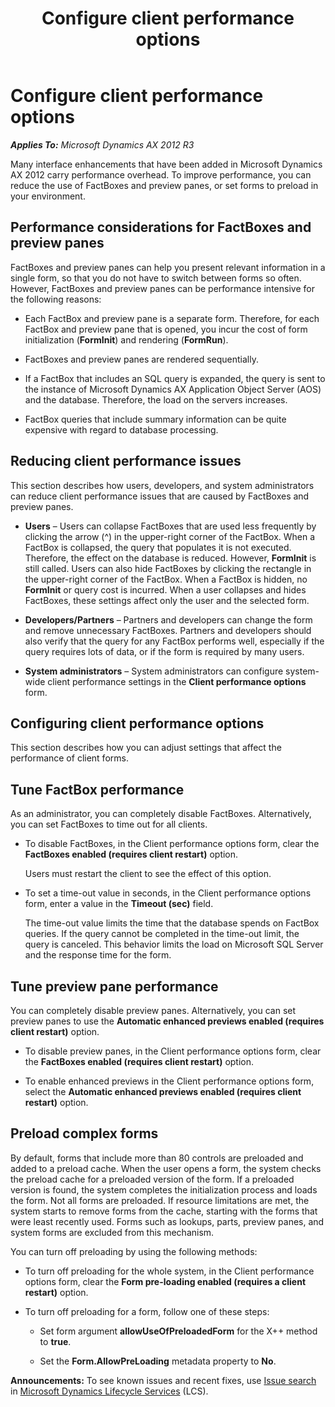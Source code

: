 ﻿---
title: Configure client performance options
TOCTitle: Configure client performance options
ms:assetid: a3fc921c-f132-413c-802a-89e3eea409d8
ms:mtpsurl: https://technet.microsoft.com/en-us/library/Dn629437(v=AX.60)
ms:contentKeyID: 61321532
ms.date: 05/02/2014
mtps_version: v=AX.60
---

# Configure client performance options 


_**Applies To:** Microsoft Dynamics AX 2012 R3_

Many interface enhancements that have been added in Microsoft Dynamics AX 2012 carry performance overhead. To improve performance, you can reduce the use of FactBoxes and preview panes, or set forms to preload in your environment.

## Performance considerations for FactBoxes and preview panes

FactBoxes and preview panes can help you present relevant information in a single form, so that you do not have to switch between forms so often. However, FactBoxes and preview panes can be performance intensive for the following reasons:

  - Each FactBox and preview pane is a separate form. Therefore, for each FactBox and preview pane that is opened, you incur the cost of form initialization (**FormInit**) and rendering (**FormRun**).

  - FactBoxes and preview panes are rendered sequentially.

  - If a FactBox that includes an SQL query is expanded, the query is sent to the instance of Microsoft Dynamics AX Application Object Server (AOS) and the database. Therefore, the load on the servers increases.

  - FactBox queries that include summary information can be quite expensive with regard to database processing.

## Reducing client performance issues

This section describes how users, developers, and system administrators can reduce client performance issues that are caused by FactBoxes and preview panes.

  - **Users** – Users can collapse FactBoxes that are used less frequently by clicking the arrow (^) in the upper-right corner of the FactBox. When a FactBox is collapsed, the query that populates it is not executed. Therefore, the effect on the database is reduced. However, **FormInit** is still called. Users can also hide FactBoxes by clicking the rectangle in the upper-right corner of the FactBox. When a FactBox is hidden, no **FormInit** or query cost is incurred. When a user collapses and hides FactBoxes, these settings affect only the user and the selected form.

  - **Developers/Partners** – Partners and developers can change the form and remove unnecessary FactBoxes. Partners and developers should also verify that the query for any FactBox performs well, especially if the query requires lots of data, or if the form is required by many users.

  - **System administrators** – System administrators can configure system-wide client performance settings in the **Client performance options** form.

## Configuring client performance options

This section describes how you can adjust settings that affect the performance of client forms.

## Tune FactBox performance

As an administrator, you can completely disable FactBoxes. Alternatively, you can set FactBoxes to time out for all clients.

  - To disable FactBoxes, in the Client performance options form, clear the **FactBoxes enabled (requires client restart)** option.
    
    Users must restart the client to see the effect of this option.

  - To set a time-out value in seconds, in the Client performance options form, enter a value in the **Timeout (sec)** field.
    
    The time-out value limits the time that the database spends on FactBox queries. If the query cannot be completed in the time-out limit, the query is canceled. This behavior limits the load on Microsoft SQL Server and the response time for the form.

## Tune preview pane performance

You can completely disable preview panes. Alternatively, you can set preview panes to use the **Automatic enhanced previews enabled (requires client restart)** option.

  - To disable preview panes, in the Client performance options form, clear the **FactBoxes enabled (requires client restart)** option.

  - To enable enhanced previews in the Client performance options form, select the **Automatic enhanced previews enabled (requires client restart)** option.

## Preload complex forms

By default, forms that include more than 80 controls are preloaded and added to a preload cache. When the user opens a form, the system checks the preload cache for a preloaded version of the form. If a preloaded version is found, the system completes the initialization process and loads the form. Not all forms are preloaded. If resource limitations are met, the system starts to remove forms from the cache, starting with the forms that were least recently used. Forms such as lookups, parts, preview panes, and system forms are excluded from this mechanism.

You can turn off preloading by using the following methods:

  - To turn off preloading for the whole system, in the Client performance options form, clear the **Form pre-loading enabled (requires a client restart)** option.

  - To turn off preloading for a form, follow one of these steps:
    
      - Set form argument **allowUseOfPreloadedForm** for the X++ method to **true**.
    
      - Set the **Form.AllowPreLoading** metadata property to **No**.

  
**Announcements:** To see known issues and recent fixes, use [Issue search](http://go.microsoft.com/fwlink/?linkid=389258) in [Microsoft Dynamics Lifecycle Services](http://go.microsoft.com/fwlink/?linkid=306505) (LCS).

